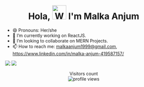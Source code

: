 <h1 align="center"> Hola, <img src="https://raw.githubusercontent.com/nixin72/nixin72/master/wave.gif" 
         alt="Waving hand animated gif"
         height="45"
         width="45" /> I'm Malka Anjum</h1>


- 😄 Pronouns: Her/she
- 🌱 I’m currently working on ReactJS.
- 👯 I’m looking to collaborate on MERN Projects.
- 📫 How to reach me: malkaanjum1999@gmail.com, https://www.linkedin.com/in/malka-anjum-419587157/


<img src="https://github-readme-stats.vercel.app/api?username=MALKA-ANJUM&show_icons=true&title_color=00ff00&icon_color=bb2acf&text_color=daf7dc&bg_color=151515">
<img src="https://github-readme-stats.vercel.app/api/top-langs/?username=MALKA-ANJUM&hide=javascript,html)](https://github.com/MALKA-ANJUM/github-readme-stats">
<p align="center">
Visitors count<br>
<img src="https://komarev.com/ghpvc/?username=MALKA-ANJUM&color=blue" alt="profile views" />
</p>

